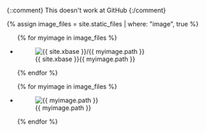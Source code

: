 {::comment}
This doesn't work at GitHub
{:/comment}

{% assign image_files = site.static_files | where: "image", true %}

<ul class="photo-gallery">
  {% for myimage in image_files %}
    <li>
    <figure>
      <img src="{{ site.xbase}}{{ myimage.path }}" alt="{{ site.xbase }}/{{ myimage.path }}">
      <figcaption>{{ site.xbase }}{{ myimage.path }}</figcaption>
    </figure>
    </li>
  {% endfor %}
</ul>

<ul class="photo-gallery">
  {% for myimage in image_files %}
    <li>
    <figure>
      <img src="{{ myimage.path }}" alt="{{ myimage.path }}">
      <figcaption>{{ myimage.path }}</figcaption>
    </figure>
    </li>
  {% endfor %}
</ul>

